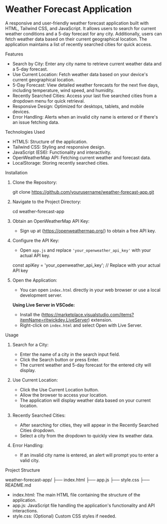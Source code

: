 # Weather Forecast Application


A responsive and user-friendly weather forecast application built with HTML, Tailwind CSS, and JavaScript. It allows users to search for current weather conditions and a 5-day forecast for any city. Additionally, users can fetch weather data based on their current geographical location. The application maintains a list of recently searched cities for quick access.

Features

- Search by City: Enter any city name to retrieve current weather data and a 5-day forecast.
- Use Current Location: Fetch weather data based on your device's current geographical location.
- 5-Day Forecast: View detailed weather forecasts for the next five days, including temperature, wind speed, and humidity.
- Recently Searched Cities: Access your last five searched cities from a dropdown menu for quick retrieval.
- Responsive Design: Optimized for desktops, tablets, and mobile devices.
- Error Handling: Alerts when an invalid city name is entered or if there's an issue fetching data.



Technologies Used

- HTML5: Structure of the application.
- Tailwind CSS: Styling and responsive design.
- JavaScript (ES6): Functionality and interactivity.
- OpenWeatherMap API: Fetching current weather and forecast data.
- LocalStorage: Storing recently searched cities.

Installation

1. Clone the Repository:

   
   git clone https://github.com/yourusername/weather-forecast-app.git
   

2. Navigate to the Project Directory:

   
   cd weather-forecast-app
  

3. Obtain an OpenWeatherMap API Key:

   - Sign up at (https://openweathermap.org/) to obtain a free API key.

4. Configure the API Key:

   - Open `app.js` and replace `'your_openweather_api_key'` with your actual API key.

   
   const apiKey = 'your_openweather_api_key'; // Replace with your actual API key
  

5. Open the Application:

   - You can open `index.html` directly in your web browser or use a local development server.

   **Using Live Server in VSCode:**

   - Install the (https://marketplace.visualstudio.com/items?itemName=ritwickdey.LiveServer) extension.
   - Right-click on `index.html` and select Open with Live Server.

Usage

1. Search for a City:

   - Enter the name of a city in the search input field.
   - Click the Search button or press Enter.
   - The current weather and 5-day forecast for the entered city will display.

2. Use Current Location:

   - Click the Use Current Location button.
   - Allow the browser to access your location.
   - The application will display weather data based on your current location.

3. Recently Searched Cities:

   - After searching for cities, they will appear in the Recently Searched Cities dropdown.
   - Select a city from the dropdown to quickly view its weather data.

4. Error Handling:

   - If an invalid city name is entered, an alert will prompt you to enter a valid city.

 Project Structure


weather-forecast-app/
├── index.html
├── app.js
├── style.css
├── README.md


- index.html: The main HTML file containing the structure of the application.
- app.js: JavaScript file handling the application's functionality and API interactions.
- style.css: (Optional) Custom CSS styles if needed.




